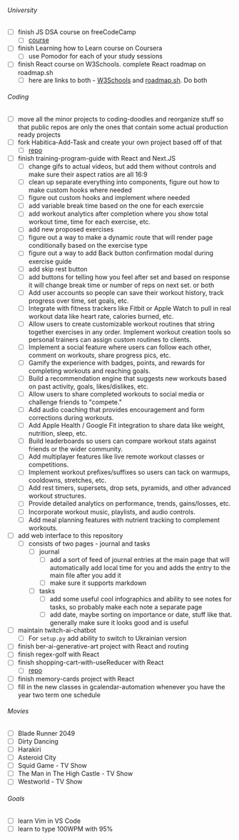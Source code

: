###### University

- [ ] finish JS DSA course on freeCodeCamp
  - [ ] [course](https://www.freecodecamp.org/learn/javascript-algorithms-and-data-structures/regular-expressions/match-beginning-string-patterns)
- [ ] finish Learning how to Learn course on Coursera
  - [ ] use Pomodor for each of your study sessions
- [ ] finish React course on W3Schools. complete React roadmap on roadmap.sh
  - [ ] here are links to both - [W3Schools](https://www.w3schools.com/react/) and [roadmap.sh](https://roadmap.sh/react). Do both

###### Coding

- [ ] move all the minor projects to coding-doodles and reorganize stuff so that public repos are only the ones that contain some actual production ready projects
- [ ] fork Habitica-Add-Task and create your own project based off of that
  - [ ] [repo](https://github.com/sardach/Habitica-Add-Task/tree/main)
- [ ] finish training-program-guide with React and Next.JS
  - [ ] change gifs to actual videos, but add them without controls and make sure their aspect ratios are all 16:9
  - [ ] clean up separate everything into components, figure out how to make custom hooks where needed
  - [ ] figure out custom hooks and implement where needed
  - [ ] add variable break time based on the one for each exercsie
  - [ ] add workout analytics after completion where you show total workout time, time for each exercise, etc.
  - [ ] add new proposed exercises
  - [ ] figure out a way to make a dynamic route that will render page conditionally based on the exercise type
  - [ ] figure out a way to add Back button confirmation modal during exercise guide
  - [ ] add skip rest button
  - [ ] add buttons for telling how you feel after set and based on response it will change break time or number of reps on next set. or both
  - [ ] Add user accounts so people can save their workout history, track progress over time, set goals, etc.
  - [ ] Integrate with fitness trackers like Fitbit or Apple Watch to pull in real workout data like heart rate, calories burned, etc.
  - [ ] Allow users to create customizable workout routines that string together exercises in any order. Implement workout creation tools so personal trainers can assign custom routines to clients.
  - [ ] Implement a social feature where users can follow each other, comment on workouts, share progress pics, etc.
  - [ ] Gamify the experience with badges, points, and rewards for completing workouts and reaching goals.
  - [ ] Build a recommendation engine that suggests new workouts based on past activity, goals, likes/dislikes, etc.
  - [ ] Allow users to share completed workouts to social media or challenge friends to "compete."
  - [ ] Add audio coaching that provides encouragement and form corrections during workouts.
  - [ ] Add Apple Health / Google Fit integration to share data like weight, nutrition, sleep, etc.
  - [ ] Build leaderboards so users can compare workout stats against friends or the wider community.
  - [ ] Add multiplayer features like live remote workout classes or competitions.
  - [ ] Implement workout prefixes/suffixes so users can tack on warmups, cooldowns, stretches, etc.
  - [ ] Add rest timers, supersets, drop sets, pyramids, and other advanced workout structures.
  - [ ] Provide detailed analytics on performance, trends, gains/losses, etc.
  - [ ] Incorporate workout music, playlists, and audio controls.
  - [ ] Add meal planning features with nutrient tracking to complement workouts.
- [ ] add web interface to this repository
  - [ ] consists of two pages - journal and tasks
    - [ ] journal
      - [ ] add a sort of feed of journal entries at the main page that will automatically add local time for you and adds the entry to the main file after you add it
      - [ ] make sure it supports markdown
    - [ ] tasks
      - [ ] add some useful cool infographics and ability to see notes for tasks, so probably make each note a separate page
      - [ ] add date, maybe sorting on importance or date, stuff like that. generally make sure it looks good and is useful
- [ ] maintain twitch-ai-chatbot
  - [ ] For `setup.py` add ability to switch to Ukrainian version
- [ ] finish ber-ai-generative-art project with React and routing
- [ ] finish regex-golf with React
- [ ] finish shopping-cart-with-useReducer with React
  - [ ] [repo](https://github.com/seesmof/shopping-cart-with-useReducer)
- [ ] finish memory-cards project with React
- [ ] fill in the new classes in gcalendar-automation whenever you have the year two term one schedule

###### Movies

- [ ] Blade Runner 2049
- [ ] Dirty Dancing
- [ ] Harakiri
- [ ] Asteroid City
- [ ] Squid Game - TV Show
- [ ] The Man in The High Castle - TV Show
- [ ] Westworld - TV Show

###### Goals

- [ ] learn Vim in VS Code
- [ ] learn to type 100WPM with 95%

